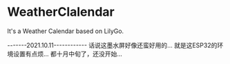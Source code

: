 # WeatherClalendar
It's a Weather Calendar based on LilyGo.

-------2021.10.11------------
话说这墨水屏好像还蛮好用的...
就是这ESP32的环境设置有点烦...
都十月中旬了，还没开始...
